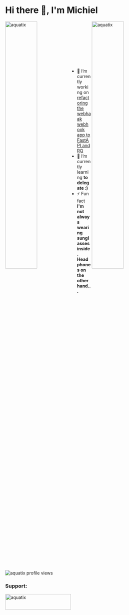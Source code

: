 <!--
**aquatix/aquatix** is a ✨ _special_ ✨ repository because its `README.md` (this file) appears on your GitHub profile.

Here are some ideas to get you started:

- 🔭 I’m currently working on ...
- 🌱 I’m currently learning ...
- 👯 I’m looking to collaborate on ...
- 🤔 I’m looking for help with ...
- 💬 Ask me about ...
- 📫 How to reach me: ...
- 😄 Pronouns: ...
- ⚡ Fun fact: ...
-->

# Hi there 👋, I'm Michiel

<p><img align="left" width="45%" src="https://github-readme-stats.vercel.app/api?username=aquatix&show_icons=true&theme=dark&locale=en" alt="aquatix" /></p>
<p><img align="right" width="45%" src="https://github-readme-streak-stats.herokuapp.com/?user=aquatix&theme=dark" alt="aquatix" /></p>

<br><br><br><br><br><br><br><br>

- 🔭 I’m currently working on [refactoring the webhaak webhook app to FastAPI and RQ](https://github.com/aquatix/webhaak/tree/rq)
- 🌱 I’m currently learning <strong>to delegate :)</strong>
- ⚡ Fun fact **I'm not always wearing sunglasses inside. Headphones on the other hand...**

![aquatix profile views](https://komarev.com/ghpvc/?username=aquatix&label=Profile%20views&color=db654b&style=flat-square)

<h3 align="left">Support:</h3>
<p><a href="https://ko-fi.com/aquatix"> <img src="https://ko-fi.com/img/githubbutton_sm.svg" height="50" width="210" alt="aquatix" /></a></p>

<!--
<p align="center"><img align="center" src="https://github-readme-stats.vercel.app/api/wakatime?username=aquatix&range=all_time&theme=dark" alt="aquatix" /></p>
-->
